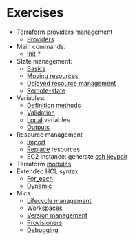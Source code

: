 # Exercises

- Terraform providers management
  + [Providers](./providers1/) 
- Main commands:
  + [Init](./init1) ?
- State management:
  + [Basics](./state1)
  - [Moving resources](./state_mv1) 
  - [Delayed resource management](./state2)
  - [Remote-state](./remote-state1)
- Variables:
  - [Definition methods](./vars1)
  - [Validation](./var-def1)
  - [Local](./locals1) variables
  - [Outputs](./output1)
- Resource management
  - [Import](./import1)
  - [Replace](./replace1) resources
  - EC2 Instance: generate [ssh keypair](./ec2-ssh)
- Terraform [modules](./m1)
- Extended HCL syntax
  - [For_each](./for1)
  - [Dynamic](./dyn1)
- Mics
  - [Lifecycle management](./lifecycle1)
  - [Workspaces](./wspace1)
  - [Version management](./ver1)
  - [Provisioners](./prov1)
  - [Debugging](./debug1)    
    
    
